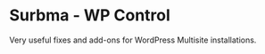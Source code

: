 Surbma - WP Control
===================

Very useful fixes and add-ons for WordPress Multisite installations.
